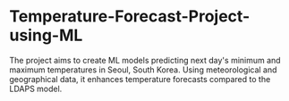 # Temperature-Forecast-Project-using-ML
The project aims to create ML models predicting next day's minimum and maximum temperatures in Seoul, South Korea. Using meteorological and geographical data, it enhances temperature forecasts compared to the LDAPS model.

